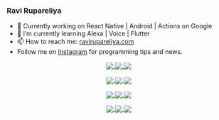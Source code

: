 ### Ravi Rupareliya

- 🔭 Currently working on React Native | Android | Actions on Google
- 🌱 I’m currently learning Alexa | Voice | Flutter
- 📫 How to reach me: [ravirupareliya.com](https://ravirupareliya.com)
- Follow me on [Instagram](https://www.instagram.com/ravi.rupareliya/) for programming tips and news.

<a href="https://www.instagram.com/ravi.rupareliya/" target="_blank">
<!-- insta-feed:START-->
<p align="center">
<img align="center" src=https://scontent-iad3-2.cdninstagram.com/v/t51.2885-15/327550959_1292206241325951_2492268949373342933_n.webp?stp=dst-jpg_e35_s150x150&_nc_ht=scontent-iad3-2.cdninstagram.com&_nc_cat=103&_nc_ohc=QoyvbuPZ-jgAX-wNyXB&edm=AKEQFekBAAAA&ccb=7-5&oh=00_AfBsuxDtvOyfZRgfQSrDDwZaNZICRFj6D85Mxo2OLv1lOg&oe=63F2E276&_nc_sid=035b3a />
<img align="center" src=https://scontent-iad3-2.cdninstagram.com/v/t51.2885-15/326256887_1216267405629782_5084984015649362726_n.webp?stp=dst-jpg_e35_s150x150&_nc_ht=scontent-iad3-2.cdninstagram.com&_nc_cat=102&_nc_ohc=2IHVcVWzy1YAX-JmLnu&edm=AKEQFekBAAAA&ccb=7-5&oh=00_AfBXqoNBzNMwb-Kz52_qxNP4Yijg3kJmx5JKdfMMVj1uFw&oe=63F3E42F&_nc_sid=035b3a />
<img align="center" src=https://scontent-iad3-2.cdninstagram.com/v/t51.2885-15/324847574_671752137982456_540356321904405085_n.webp?stp=dst-jpg_e35_s150x150&_nc_ht=scontent-iad3-2.cdninstagram.com&_nc_cat=104&_nc_ohc=1Z1DKGa_GjwAX-UhITE&edm=AKEQFekBAAAA&ccb=7-5&oh=00_AfA0OamyrRZxDzL8rhBwzq6EFJldr51Bgm1KYouGS4nV_g&oe=63F36BDE&_nc_sid=035b3a />
</p>
<p align="center">
<img align="center" src=https://scontent-iad3-2.cdninstagram.com/v/t51.2885-15/323103557_1578566989253281_6253889369928417640_n.webp?stp=dst-jpg_e35_s150x150&_nc_ht=scontent-iad3-2.cdninstagram.com&_nc_cat=101&_nc_ohc=VL5BJzHDIvsAX9pvacu&edm=AKEQFekBAAAA&ccb=7-5&oh=00_AfCY0tNiPJs_JJX5qj7nDd-10LNPsCW9tolLBlUu3AWECA&oe=63F33875&_nc_sid=035b3a />
<img align="center" src=https://scontent-iad3-2.cdninstagram.com/v/t51.2885-15/241172230_146598524308348_2627229086716801357_n.jpg?stp=dst-jpg_e35_s150x150&_nc_ht=scontent-iad3-2.cdninstagram.com&_nc_cat=104&_nc_ohc=ybxFW0fKghUAX_gZgNQ&edm=AKEQFekBAAAA&ccb=7-5&oh=00_AfDOoKviYqGPdMurXW-h0kLnlsz46KnpMFnX1_l0pNnbcw&oe=63F361C1&_nc_sid=035b3a />
<img align="center" src=https://scontent-iad3-2.cdninstagram.com/v/t51.2885-15/122425343_1572645589603046_1626634953961554534_n.jpg?stp=dst-jpg_e35_s150x150&_nc_ht=scontent-iad3-2.cdninstagram.com&_nc_cat=102&_nc_ohc=l8SYwhBSFSQAX_WzP1a&edm=AKEQFekBAAAA&ccb=7-5&oh=00_AfCEqFOzv8axsBzMGct2Xgpbqcs-nH55LswQ2_hoBBuUCg&oe=63F31F4B&_nc_sid=035b3a />
</p>
<p align="center">
<img align="center" src=https://scontent-iad3-2.cdninstagram.com/v/t51.2885-15/119471335_3325605627530848_5783608158621298966_n.jpg?stp=dst-jpg_e35_s150x150&_nc_ht=scontent-iad3-2.cdninstagram.com&_nc_cat=104&_nc_ohc=2FDwONW6i-IAX83MVVi&edm=AKEQFekBAAAA&ccb=7-5&oh=00_AfAEaA-OEs-Mvgj7PL5s0JYSo5KRc8lDbmBu-LDWlcj2lw&oe=63F2CC4B&_nc_sid=035b3a />
<img align="center" src=https://scontent-iad3-2.cdninstagram.com/v/t51.2885-15/118735524_155532192843864_2438830621806811548_n.jpg?stp=dst-jpg_e35_s150x150&_nc_ht=scontent-iad3-2.cdninstagram.com&_nc_cat=100&_nc_ohc=i_wHT4oAwQoAX8RQNmH&edm=AKEQFekBAAAA&ccb=7-5&oh=00_AfDMlcb00yYTcKm2GBULn6VyZ7uSyzp1mJquflEKJwW3fA&oe=63F2B662&_nc_sid=035b3a />
<img align="center" src=https://scontent-iad3-2.cdninstagram.com/v/t51.2885-15/118358282_793232521422249_4194198869826492121_n.jpg?stp=dst-jpg_e35_s150x150&_nc_ht=scontent-iad3-2.cdninstagram.com&_nc_cat=109&_nc_ohc=klLEeq1AlN4AX-DT78_&edm=AKEQFekBAAAA&ccb=7-5&oh=00_AfDTLns-6qZ5LKbbUn2SBM67WXXUJS4eqFRW7DhzNxSi2w&oe=63F40B78&_nc_sid=035b3a />
</p>
<p align="center">
<img align="center" src=https://scontent-iad3-2.cdninstagram.com/v/t51.2885-15/118083536_653646245259286_4437462516989252087_n.jpg?stp=dst-jpg_e35_s150x150&_nc_ht=scontent-iad3-2.cdninstagram.com&_nc_cat=110&_nc_ohc=7mAP2w5oP0kAX8TPffE&edm=AKEQFekBAAAA&ccb=7-5&oh=00_AfCTa0pDVebFGSAYL8SQVsRZ416PsCgFR3u0DpWsC02nQw&oe=63F24698&_nc_sid=035b3a />
<img align="center" src=https://scontent-iad3-2.cdninstagram.com/v/t51.2885-15/118175330_604822603490734_6882222491011634628_n.jpg?stp=dst-jpg_e35_s150x150&_nc_ht=scontent-iad3-2.cdninstagram.com&_nc_cat=110&_nc_ohc=0DiS_6uBNhYAX9vl0ZY&edm=AKEQFekBAAAA&ccb=7-5&oh=00_AfDUUh91_3V3fRuqFsA1Z3B7gl_6Cws0K4JUeJv4xwk3BQ&oe=63F2277B&_nc_sid=035b3a />
<img align="center" src=https://scontent-iad3-2.cdninstagram.com/v/t51.2885-15/117801930_118850686597100_8281062695853943386_n.jpg?stp=dst-jpg_e35_s150x150&_nc_ht=scontent-iad3-2.cdninstagram.com&_nc_cat=108&_nc_ohc=_LuH4d-KDEUAX8avgG6&edm=AKEQFekBAAAA&ccb=7-5&oh=00_AfDPXVP7t-8kOSqr0gUCvcj0qWdgz9QrsQ80iPCJLAo64A&oe=63F242B4&_nc_sid=035b3a />
</p>

<!-- insta-feed:END-->
</a>
